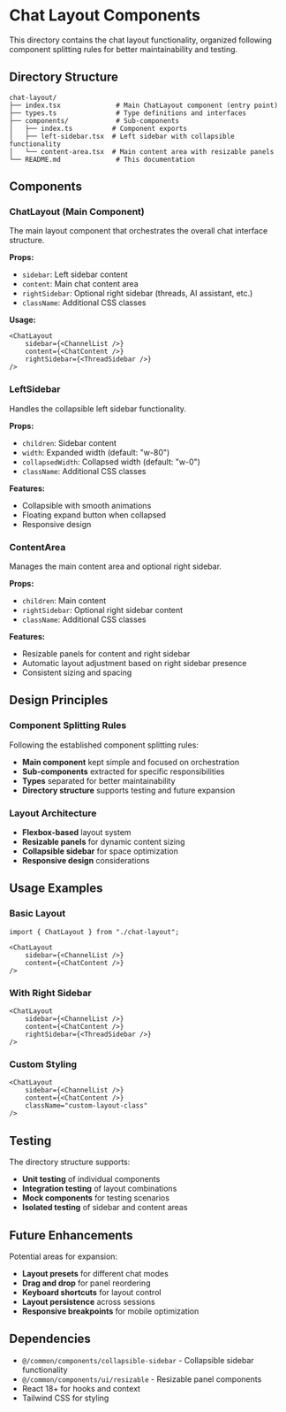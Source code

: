 # Chat Layout Components

This directory contains the chat layout functionality, organized following component splitting rules for better maintainability and testing.

## Directory Structure

```
chat-layout/
├── index.tsx              # Main ChatLayout component (entry point)
├── types.ts               # Type definitions and interfaces
├── components/            # Sub-components
│   ├── index.ts          # Component exports
│   ├── left-sidebar.tsx  # Left sidebar with collapsible functionality
│   └── content-area.tsx  # Main content area with resizable panels
└── README.md              # This documentation
```

## Components

### ChatLayout (Main Component)
The main layout component that orchestrates the overall chat interface structure.

**Props:**
- `sidebar`: Left sidebar content
- `content`: Main chat content area
- `rightSidebar`: Optional right sidebar (threads, AI assistant, etc.)
- `className`: Additional CSS classes

**Usage:**
```tsx
<ChatLayout
    sidebar={<ChannelList />}
    content={<ChatContent />}
    rightSidebar={<ThreadSidebar />}
/>
```

### LeftSidebar
Handles the collapsible left sidebar functionality.

**Props:**
- `children`: Sidebar content
- `width`: Expanded width (default: "w-80")
- `collapsedWidth`: Collapsed width (default: "w-0")
- `className`: Additional CSS classes

**Features:**
- Collapsible with smooth animations
- Floating expand button when collapsed
- Responsive design

### ContentArea
Manages the main content area and optional right sidebar.

**Props:**
- `children`: Main content
- `rightSidebar`: Optional right sidebar content
- `className`: Additional CSS classes

**Features:**
- Resizable panels for content and right sidebar
- Automatic layout adjustment based on right sidebar presence
- Consistent sizing and spacing

## Design Principles

### Component Splitting Rules
Following the established component splitting rules:
- **Main component** kept simple and focused on orchestration
- **Sub-components** extracted for specific responsibilities
- **Types** separated for better maintainability
- **Directory structure** supports testing and future expansion

### Layout Architecture
- **Flexbox-based** layout system
- **Resizable panels** for dynamic content sizing
- **Collapsible sidebar** for space optimization
- **Responsive design** considerations

## Usage Examples

### Basic Layout
```tsx
import { ChatLayout } from "./chat-layout";

<ChatLayout
    sidebar={<ChannelList />}
    content={<ChatContent />}
/>
```

### With Right Sidebar
```tsx
<ChatLayout
    sidebar={<ChannelList />}
    content={<ChatContent />}
    rightSidebar={<ThreadSidebar />}
/>
```

### Custom Styling
```tsx
<ChatLayout
    sidebar={<ChannelList />}
    content={<ChatContent />}
    className="custom-layout-class"
/>
```

## Testing

The directory structure supports:
- **Unit testing** of individual components
- **Integration testing** of layout combinations
- **Mock components** for testing scenarios
- **Isolated testing** of sidebar and content areas

## Future Enhancements

Potential areas for expansion:
- **Layout presets** for different chat modes
- **Drag and drop** for panel reordering
- **Keyboard shortcuts** for layout control
- **Layout persistence** across sessions
- **Responsive breakpoints** for mobile optimization

## Dependencies

- `@/common/components/collapsible-sidebar` - Collapsible sidebar functionality
- `@/common/components/ui/resizable` - Resizable panel components
- React 18+ for hooks and context
- Tailwind CSS for styling
